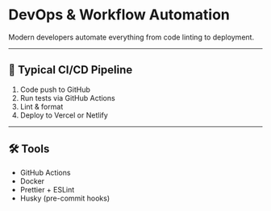 # DevOps & Workflow Automation

Modern developers automate everything from code linting to deployment.

---

## 🔁 Typical CI/CD Pipeline

1. Code push to GitHub
2. Run tests via GitHub Actions
3. Lint & format
4. Deploy to Vercel or Netlify

---

## 🛠 Tools

- GitHub Actions
- Docker
- Prettier + ESLint
- Husky (pre-commit hooks)
